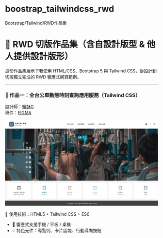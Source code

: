 # boostrap_tailwindcss_rwd
Bootstrap/Tailwind/RWD作品集

# 🎨 RWD 切版作品集（含自設計版型 & 他人提供設計版形）

這份作品集展示了我使用 HTML/CSS、Bootstrap 5 與 Tailwind CSS，從設計到切版獨立完成的 RWD 響應式網頁範例。

---

### 🔹 作品一：全台公車動態時刻查詢應用服務（Tailwind CSS）
 設計師：[鹽酥G](https://2021.thef2e.com/users/6296432819610583727/) <br />
稿件：[FIGMA](https://www.figma.com/design/JTb1ArUXnSceYEt6DmCGib/Week3---%E5%85%A8%E5%8F%B0%E5%85%AC%E8%BB%8A%E5%8B%95%E6%85%8B%E6%99%82%E5%88%BB%E6%9F%A5%E8%A9%A2%E6%87%89%E7%94%A8%E6%9C%8D%E5%8B%99?node-id=52-3060&t=e1g8eYJHBKF8NfTh-1) <br />

![project1](./assets/BusLine_cover.png) 

 🔧 使用技術：HTML5 + Tailwind CSS + ES6
- 📱 響應式支援手機 / 平板 / 桌機
- 💡 特色元件：導覽列、卡片區塊、行動導向按鈕
